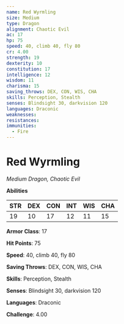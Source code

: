```yaml
---
name: Red Wyrmling
size: Medium
type: Dragon
alignment: Chaotic Evil
ac: 17
hp: 75
speed: 40, climb 40, fly 80
cr: 4.00
strength: 19
dexterity: 10
constitution: 17
intelligence: 12
wisdom: 11
charisma: 15
saving_throws: DEX, CON, WIS, CHA
skills: Perception, Stealth
senses: Blindsight 30, darkvision 120
languages: Draconic
weaknesses:
resistances:
immunities:
  - Fire
---
```


# Red Wyrmling

*Medium Dragon, Chaotic Evil*

**Abilities**

| STR | DEX | CON | INT | WIS | CHA |
| --- | --- | --- | --- | --- | --- |
| 19 | 10 | 17 | 12 | 11 | 15 |

**Armor Class**: 17

**Hit Points**: 75

**Speed**: 40, climb 40, fly 80

**Saving Throws**: DEX, CON, WIS, CHA

**Skills**: Perception, Stealth

**Senses**: Blindsight 30, darkvision 120

**Languages**: Draconic

**Challenge**: 4.00

